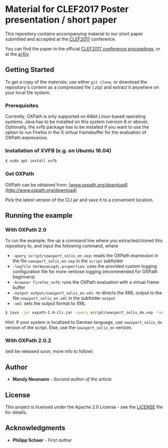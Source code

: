 # Material for CLEF2017 Poster presentation / short paper

This repository contains accompanying material to our short paper submitted and accepted at the [CLEF2017](http://clef2017.clef-initiative.eu/index.php) conference.

You can find the paper in the official [CLEF2017 conference proceedings](https://link.springer.com/book/10.1007/978-3-319-65813-1), or at the [arXiv](https://arxiv.org/abs/1706.06836).

## Getting Started

To get a copy of the materials, use either `git clone`, or download the repository's content as a compressed file (.zip) and extract it anywhere on your local file system.

### Prerequisites

Currently, OXPath is only supported on 64bit Linux-based operating systems. Java has to be installed on this system (version 8 or above). Optionally, the xvfb package has to be installed if you want to use the option to run Firefox in the X virtual framebuffer for the evaluation of OXPath expressions.

### Installation of XVFB (e.g. on Ubuntu 16.04)

```sh
$ sudo apt install xvfb
```

### Get OXPath

OXPath can be obtained from: [www.oxpath.org/download](http://www.oxpath.org/download) 

Pick the latest version of the CLI jar and save it to a convenient location.

## Running the example

### With OXPath 2.0

To run the example, fire up a command line where you extracted/cloned this repository to, and input the following command, where

-   `-query script/sowiport_solis_en.oxp`: reads the OXPath expression in the file `sowiport_solis_en.oxp` in the `script` subfolder
-   `-logfile VerboseLog4j.properties`: uses the provided custom logging configuration file for more verbose logging (recommended for OXPath beginners)
-   `-browser firefox_xvfb`: runs the OXPath evaluation with a virtual frame buffer
-   `-output output/sowiport_solis_en.xml`: re-directs the XML output to the file `sowiport_solis_en.xml` in the subfolder `output`
-   `-xml`: sets the output format to XML

```sh
$ java -jar oxpath-2.0-cli.jar -query script/sowiport_solis_de.oxp -logfile VerboseLog4j.properties -browser firefox_xvfb -output output/sowiport_solis_de.xml -xml
```

*Hint:* If your system is localized to German language, use `sowiport_solis_de` version of the script. Else, use the `sowiport_solis_en` version.


### With OXPath 2.0.2

(will be released soon, more info to follow)
<!--- Note to self: adjust when new version is officially released --->
<!--
To run the example, fire up a command line and input the following command, where

-   `-q sowiport_solis_de.oxp`: reads the OXPath expression in the file `sowiport_solis_de.oxp`
-   `-log VerboseLog4j.properties`: uses the provided custom logging configuration file for more verbose logging (recommended for OXPath beginners)
-   `-xvfb`: (optional) runs the OXPath evaluation with a virtual frame buffer
-   `-o sowiport_solis_de.xml`: re-directs the XML output to the file `sowiport_solis_de.xml`

```sh
$ java -jar oxpath-2.0-cli.jar -q bicc_WP.oxp -log VerboseLog4j.properties -xvfb -o bicc_WP.xml
```
-->

## Author

*   **Mandy Neumann** - *Second author of the article*

## License

This project is licensed under the Apache 2.0 License - see the [LICENSE](LICENSE) file for details.

<!--The OXPath executable contained in this repository is licensed under Apache 2.0 License.-->

## Acknowledgments

*   **Philipp Schaer** - *First author*